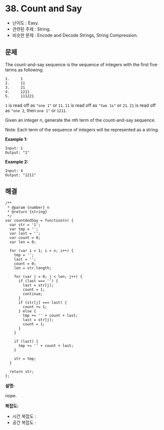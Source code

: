 # 38. Count and Say

- 난이도 : Easy.
- 관련된 주제 : String.
- 비슷한 문제 : Encode and Decode Strings, String Compression.

## 문제

The count-and-say sequence is the sequence of integers with the first five terms as following:

```
1.     1
2.     11
3.     21
4.     1211
5.     111221
```

`1` is read off as `"one 1"` or `11`. `11` is read off as `"two 1s"` or `21`. `21` is read off as `"one 2`, then `one 1"` or `1211`.

Given an integer *n*, generate the *n*th term of the count-and-say sequence.

Note: Each term of the sequence of integers will be represented as a string.

**Example 1:**

```
Input: 1
Output: "1"
```

**Example 2:**

```
Input: 4
Output: "1211"
```

## 해결

```
/**
 * @param {number} n
 * @return {string}
 */
var countAndSay = function(n) {
  var str = '1';
  var tmp = '';
  var last = '';
  var count = 0;
  var len = 0;
	
  for (var i = 1; i < n; i++) {
    tmp = '';
    last = '';
    count = 0;
    len = str.length;
			
    for (var j = 0; j < len; j++) {
      if (last === '') {
        last = str[j];
        count = 1;
        continue;
      }
      if (str[j] === last) {
        count += 1;
      } else {
        tmp += '' + count + last;
        last = str[j];
        count = 1;
      }
    }
    
    if (last) {
      tmp += '' + count + last;
    }
			
    str = tmp;
  }
	
  return str;
};
```

**설명:**

nope.

**복잡도:**

- 시간 복잡도 :
- 공간 복잡도 :